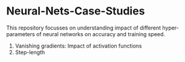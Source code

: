 # Neural-Nets-Case-Studies

This repository focusses on understanding impact of different hyper-parameters of neural networks on accuracy and training speed.
1. Vanishing gradients: Impact of activation functions
2. Step-length
